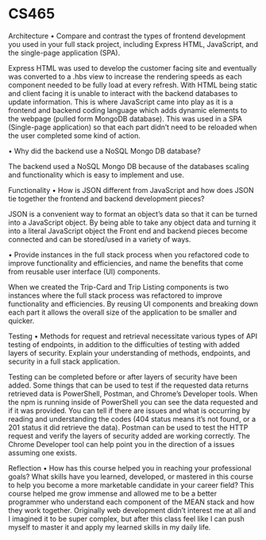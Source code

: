 # CS465


Architecture
•	Compare and contrast the types of frontend development you used in your full stack project, including Express HTML, JavaScript, and the single-page application (SPA).

Express HTML was used to develop the customer facing site and eventually was converted to a .hbs view to increase the rendering speeds as each component needed to be fully load at every refresh. With HTML being static and client facing it is unable to interact with the backend databases to update information. This is where JavaScript came into play as it is a frontend and backend coding language which adds dynamic elements to the webpage (pulled form MongoDB database). This was used in a SPA (Single-page application) so that each part didn’t need to be reloaded when the user completed some kind of action. 

•	Why did the backend use a NoSQL Mongo DB database?

The backend used a NoSQL Mongo DB because of the databases scaling and functionality which is easy to implement and use. 

Functionality
•	How is JSON different from JavaScript and how does JSON tie together the frontend and backend development pieces?

JSON is a convenient way to format an object’s data so that it can be turned into a JavaScript object. By being able to take any object data and turning it into a literal JavaScript object the Front end and backend pieces become connected and can be stored/used in a variety of ways. 

•	Provide instances in the full stack process when you refactored code to improve functionality and efficiencies, and name the benefits that come from reusable user interface (UI) components.

When we created the Trip-Card and Trip Listing components is two instances where the full stack process was refactored to improve functionality and efficiencies. By reusing UI components and breaking down each part it allows the overall size of the application to be smaller and quicker.

Testing
•	Methods for request and retrieval necessitate various types of API testing of endpoints, in addition to the difficulties of testing with added layers of security. Explain your understanding of methods, endpoints, and security in a full stack application.

Testing can be completed before or after layers of security have been added. Some things that can be used to test if the requested data returns retrieved data is PowerShell, Postman, and Chrome’s Developer tools. When the npm is running inside of PowerShell you can see the data requested and if it was provided. You can tell if there are issues and what is occurring by reading and understanding the codes (404 status means it’s not found, or a 201 status it did retrieve the data). Postman can be used to test the HTTP request and verify the layers of security added are working correctly. The Chrome Developer tool can help point you in the direction of a issues assuming one exists.

Reflection
•	How has this course helped you in reaching your professional goals? What skills have you learned, developed, or mastered in this course to help you become a more marketable candidate in your career field?
This course helped me grow immense and allowed me to be a better programmer who understand each component of the MEAN stack and how they work together. Originally web development didn’t interest me at all and I imagined it to be super complex, but after this class feel like I can push myself to master it and apply my learned skills in my daily life. 
